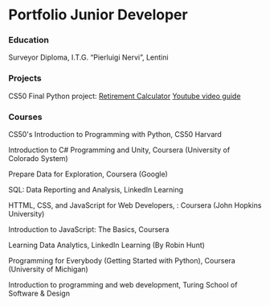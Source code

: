 # Portfolio Junior Developer
 
### Education
Surveyor Diploma, I.T.G. “Pierluigi Nervi”, Lentini

### Projects
CS50 Final Python project: [Retirement Calculator](https://github.com/Dimasx93/Portfolio/tree/main/Dimasx93-cs50-problems-2022-python-project)  [Youtube video guide](https://www.youtube.com/watch?v=FFTFLssVJS4&ab_channel=StefanoDiMauro)


### Courses
CS50's Introduction to Programming with Python, CS50 Harvard

Introduction to C# Programming and Unity, Coursera (University of Colorado System)

Prepare Data for Exploration, Coursera (Google)

SQL: Data Reporting and Analysis, LinkedIn Learning

HTTML, CSS, and JavaScript for Web Developers, : Coursera (John Hopkins University)

Introduction to JavaScript: The Basics, Coursera

Learning Data Analytics, LinkedIn Learning (By Robin Hunt)

Programming for Everybody (Getting Started with Python), Coursera (University of Michigan)

Introduction to programming and web development, Turing School of Software & Design
